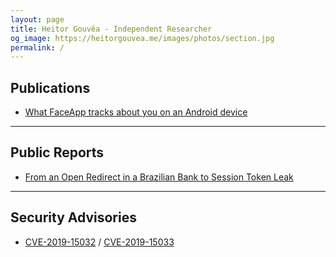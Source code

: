 ```yaml
---
layout: page
title: Heitor Gouvêa - Independent Researcher
og_image: https://heitorgouvea.me/images/photos/section.jpg
permalink: /
---
```


## Publications

* [What FaceApp tracks about you on an Android device](/2020/06/14/What-FaceApp-tracks-about-you-on-an-Android-device)

---

## Public Reports

* [From an Open Redirect in a Brazilian Bank to Session Token Leak](/2020/01/03/From-Open-Redirect-to-Session-Token-Leak)

---

## Security Advisories
- [CVE-2019-15032](/2019/09/17/CVE-2019-15032) / [CVE-2019-15033](/2019/09/17/CVE-2019-15033)

<!-- [CVE-2020-9376](/2020/03/04/CVE-2020-9376) / [CVE-2020-9377](/2020/03/04/CVE-2020-9377) -->